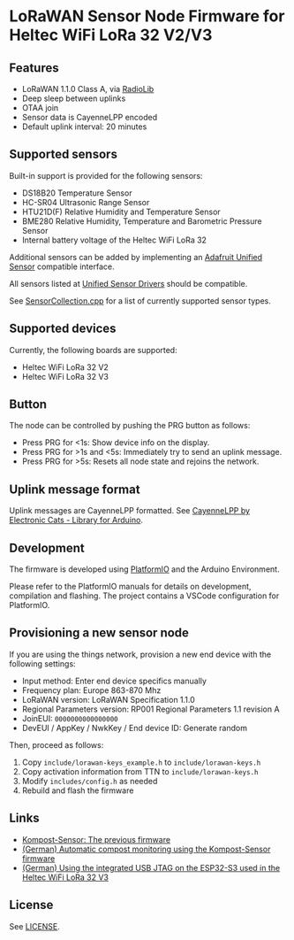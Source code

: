 # LoRaWAN Sensor Node Firmware for Heltec WiFi LoRa 32 V2/V3

## Features

- LoRaWAN 1.1.0 Class A, via [RadioLib](https://github.com/jgromes/RadioLib)
- Deep sleep between uplinks
- OTAA join
- Sensor data is CayenneLPP encoded
- Default uplink interval: 20 minutes

## Supported sensors

Built-in support is provided for the following sensors:

- DS18B20 Temperature Sensor
- HC-SR04 Ultrasonic Range Sensor
- HTU21D(F) Relative Humidity and Temperature Sensor
- BME280 Relative Humidity, Temperature and Barometric Pressure Sensor
- Internal battery voltage of the Heltec WiFi LoRa 32

Additional sensors can be added by implementing an [Adafruit Unified Sensor](https://github.com/adafruit/Adafruit_Sensor) compatible interface.

All sensors listed at [Unified Sensor Drivers](https://github.com/adafruit/Adafruit_Sensor?tab=readme-ov-file#unified-sensor-drivers) should be compatible.

See [SensorCollection.cpp](src/SensorCollection.cpp) for a list of currently supported sensor types.

## Supported devices

Currently, the following boards are supported:

- Heltec WiFi LoRa 32 V2
- Heltec WiFi LoRa 32 V3

## Button

The node can be controlled by pushing the PRG button as follows:

- Press PRG for <1s: Show device info on the display.
- Press PRG for >1s and <5s: Immediately try to send an uplink message.
- Press PRG for >5s: Resets all node state and rejoins the network.

## Uplink message format

Uplink messages are CayenneLPP formatted. See [CayenneLPP by Electronic Cats - Library for Arduino](https://github.com/ElectronicCats/CayenneLPP).

## Development

The firmware is developed using [PlatformIO](https://platformio.org/) and the Arduino Environment.

Please refer to the PlatformIO manuals for details on development, compilation and flashing.
The project contains a VSCode configuration for PlatformIO.

## Provisioning a new sensor node

If you are using the things network, provision a new end device with the following settings:

- Input method: Enter end device specifics manually
- Frequency plan: Europe 863-870 Mhz
- LoRaWAN version: LoRaWAN Specification 1.1.0
- Regional Parameters version: RP001 Regional Parameters 1.1 revision A
- JoinEUI: `0000000000000000`
- DevEUI / AppKey / NwkKey / End device ID: Generate random

Then, proceed as follows:

1. Copy `include/lorawan-keys_example.h` to `include/lorawan-keys.h`
2. Copy activation information from TTN to `include/lorawan-keys.h`
3. Modify `includes/config.h` as needed
4. Rebuild and flash the firmware

## Links

- [Kompost-Sensor: The previous firmware](https://github.com/barnslig/kompost-sensor)
- [(German) Automatic compost monitoring using the Kompost-Sensor firmware](https://gartenjeden.notion.site/Automatische-Kompost-berwachung-69b5050f1a764219ad50c76095b227c9)
- [(German) Using the integrated USB JTAG on the ESP32-S3 used in the Heltec WiFi LoRa 32 V3](https://barnslig.eu/2024/01/17/integrierten-usb-debugger-vom-esp32-s3-benutzen/)

## License

See [LICENSE](./LICENSE).
